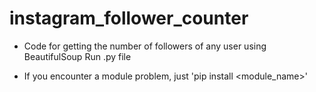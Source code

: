 # instagram_follower_counter
- Code for getting the number of followers of any user using BeautifulSoup
Run .py file

- If you encounter a module problem, just 'pip install <module_name>'
